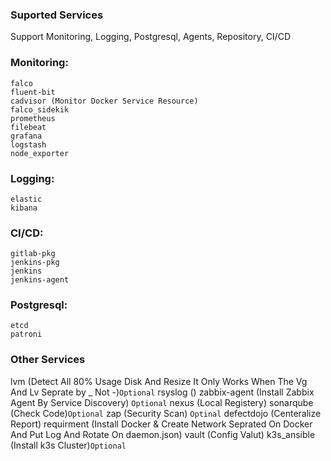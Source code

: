 ### Suported Services
Support Monitoring, Logging, Postgresql, Agents, Repository, CI/CD
### Monitoring: 
```
falco 
fluent-bit 
cadvisor (Monitor Docker Service Resource)
falco_sidekik
prometheus
filebeat
grafana
logstash
node_exporter
```
### Logging: 
```
elastic
kibana
```
### CI/CD:
```
gitlab-pkg
jenkins-pkg
jenkins
jenkins-agent
```
### Postgresql:
```
etcd
patroni
```
### Other Services 

lvm (Detect All 80% Usage Disk And Resize It Only Works When The Vg And Lv Seprate by _ Not -)`Optional`
rsyslog ()
zabbix-agent (Install Zabbix Agent By Service Discovery) `Optional`
nexus (Local Registery)
sonarqube (Check Code)`Optional`
zap (Security Scan) `Optinal`
defectdojo (Centeralize Report)
requirment (Install Docker & Create Network Seprated On Docker And Put Log And Rotate On daemon.json)
vault (Config Valut)
k3s_ansible (Install k3s Cluster)`Optional`

